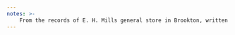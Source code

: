 ```yaml
---
notes: >-
    From the records of E. H. Mills general store in Brookton, written by Emily Mill's hand. 
---
```


